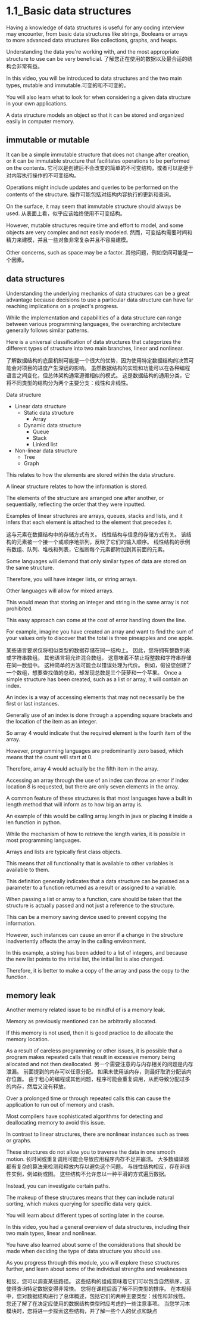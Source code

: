 # 1.1_Basic data structures

Having a knowledge of data structures is useful for any coding interview may encounter, from basic data structures like strings, Booleans or arrays to more advanced data structures like collections, graphs, and heaps.

Understanding the data you're working with, and the most appropriate structure to use can be very beneficial.
了解您正在使用的数据以及最合适的结构会非常有益。

In this video, you will be introduced to data structures and the two main types, mutable and immutable.可变的和不可变的。

You will also learn what to look for when considering a given data structure in your own applications.

A data structure models an object so that it can be stored and organized easily in computer memory.

## immutable or mutable

It can be a simple immutable structure that does not change after creation, or it can be immutable structure that facilitates operations to be performed on the contents.
它可以是创建后不会改变的简单的不可变结构，或者可以是便于对内容执行操作的不可变结构。

Operations might include updates and queries to be performed on the contents of the structure.
操作可能包括对结构内容执行的更新和查询。

On the surface, it may seem that immutable structure should always be used.
从表面上看，似乎应该始终使用不可变结构。

However, mutable structures require time and effort to model, and some objects are very complex and not easily modeled.
然而，可变结构需要时间和精力来建模，并且一些对象非常复杂并且不容易建模。

Other concerns, such as space may be a factor.
其他问题，例如空间可能是一个因素。

## data structures
Understanding the underlying mechanics of data structures can be a great advantage because decisions to use a particular data structure can have far reaching implications on a project's progress.

While the implementation and capabilities of a data structure can range between various programming languages, the overarching architecture generally follows similar patterns.

Here is a universal classification of data structures that categorizes the different types of structure into two main branches, linear and nonlinear.

了解数据结构的底层机制可能是一个很大的优势，因为使用特定数据结构的决策可能会对项目的进度产生深远的影响。
虽然数据结构的实现和功能可以在各种编程语言之间变化，但总体架构通常遵循相似的模式。
这是数据结构的通用分类，它将不同类型的结构分为两个主要分支：线性和非线性。

Data structure
- Linear data structure
  - Static data structure
    - Array
  - Dynamic data structure
    - Queue
    - Stack
    - Linked list
- Non-linear data structure
  - Tree
  - Graph


This relates to how the elements are stored within the data structure.

A linear structure relates to how the information is stored.

The elements of the structure are arranged one after another, or sequentially, reflecting the order that they were inputted.

Examples of linear structures are arrays, queues, stacks and lists, and it infers that each element is attached to the element that precedes it.

这与元素在数据结构中的存储方式有关。
线性结构与信息的存储方式有关。
该结构的元素被一个接一个或顺序地排列，反映了它们的输入顺序。
线性结构的示例有数组、队列、堆栈和列表，它推断每个元素都附加到其前面的元素。

Some languages will demand that only similar types of data are stored on the same structure.

Therefore, you will have integer lists, or string arrays.

Other languages will allow for mixed arrays.

This would mean that storing an integer and string in the same array is not prohibited.

This easy approach can come at the cost of error handling down the line.

For example, imagine you have created an array and want to find the sum of your values only to discover that the total is three pineapples and one apple.

某些语言要求仅将相似类型的数据存储在同一结构上。
因此，您将拥有整数列表或字符串数组。
其他语言将允许混合数组。
这意味着不禁止将整数和字符串存储在同一数组中。
这种简单的方法可能会以错误处理为代价。
例如，假设您创建了一个数组，想要查找值的总和，却发现总数是三个菠萝和一个苹果。
Once a simple structure has been created, such as a list or array, it will contain an index.

An index is a way of accessing elements that may not necessarily be the first or last instances.

Generally use of an index is done through a appending square brackets and the location of the item as an integer.

So array 4 would indicate that the required element is the fourth item of the array.

However, programming languages are predominantly zero based, which means that the count will start at 0.

Therefore, array 4 would actually be the fifth item in the array.

Accessing an array through the use of an index can throw an error if index location 8 is requested, but there are only seven elements in the array.

A common feature of these structures is that most languages have a built in length method that will inform as to how big an array is.

An example of this would be calling array.length in java or placing it inside a len function in python.

While the mechanism of how to retrieve the length varies, it is possible in most programming languages.

Arrays and lists are typically first class objects.

This means that all functionality that is available to other variables is available to them.

This definition generally indicates that a data structure can be passed as a parameter to a function returned as a result or assigned to a variable.

When passing a list or array to a function, care should be taken that the structure is actually passed and not just a reference to the structure.

This can be a memory saving device used to prevent copying the information.

However, such instances can cause an error if a change in the structure inadvertently affects the array in the calling environment.

In this example, a string has been added to a list of integers, and because the new list points to the initial list, the initial list is also changed.

Therefore, it is better to make a copy of the array and pass the copy to the function.

## memory leak

Another memory related issue to be mindful of is a memory leak.

Memory as previously mentioned can be arbitrarily allocated.

If this memory is not used, then it is good practice to de allocate the memory location.

As a result of careless programming or other issues, it is possible that a program makes repeated calls that result in excessive memory being allocated and not then deallocated.
另一个需要注意的与内存相关的问题是内存泄漏。
前面提到的内存可以任意分配。
如果未使用该内存，则最好取消分配该内存位置。
由于粗心的编程或其他问题，程序可能会重复调用，从而导致分配过多的内存，然后又没有释放。

Over a prolonged time or through repeated calls this can cause the application to run out of memory and crash.

Most compilers have sophisticated algorithms for detecting and deallocating memory to avoid this issue.

In contrast to linear structures, there are nonlinear instances such as trees or graphs.

These structures do not allow you to traverse the data in one smooth motion.
长时间或重复调用可能会导致应用程序内存不足并崩溃。
大多数编译器都有复杂的算法来检测和释放内存以避免这个问题。
与线性结构相反，存在非线性实例，例如树或图。
这些结构不允许您以一种平滑的方式遍历数据。

Instead, you can investigate certain paths.

The makeup of these structures means that they can include natural sorting, which makes querying for specific data very quick.

You will learn about different types of sorting later in the course.

In this video, you had a general overview of data structures, including their two main types, linear and nonlinear.

You have also learned about some of the considerations that should be made when deciding the type of data structure you should use.

As you progress through this module, you will explore these structures further, and learn about some of the individual strengths and weaknesses

相反，您可以调查某些路径。
这些结构的组成意味着它们可以包含自然排序，这使得查询特定数据变得非常快。
您将在课程后面了解不同类型的排序。
在本视频中，您对数据结构进行了总体概述，包括它们的两种主要类型：线性和非线性。
您还了解了在决定应使用的数据结构类型时应考虑的一些注意事项。
当您学习本模块时，您将进一步探索这些结构，并了解一些个人的优点和缺点